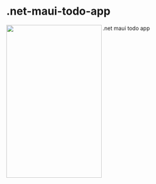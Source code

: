 # .net-maui-todo-app
 .net maui todo app
<img align="left" src="https://github.com/BusraYorulmaz/.net-maui-todo-app/blob/main/screenShots/screen1.png" width="250" height="400" />
